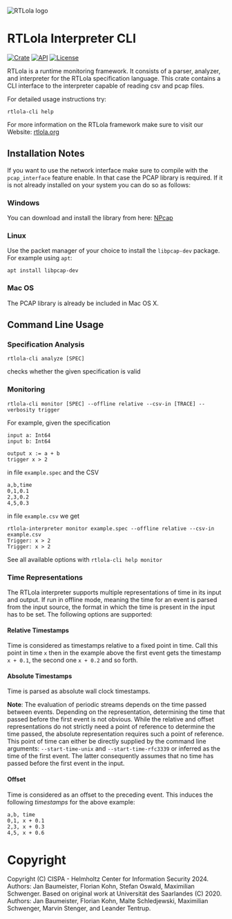 ![RTLola logo](https://pages.cispa.de/rtlola/assets/img/logos/rtlola-logo-ultrawide-blue.png)
# RTLola Interpreter CLI
[![Crate](https://img.shields.io/crates/v/rtlola-cli.svg)](https://crates.io/crates/rtlola-cli)
[![API](https://docs.rs/rtlola-cli/badge.svg)](https://docs.rs/rtlola-cli)
[![License](https://img.shields.io/crates/l/rtlola-cli)](https://crates.io/crates/rtlola-cli)

RTLola is a runtime monitoring framework.  It consists of a parser, analyzer, and interpreter for the RTLola specification language.
This crate contains a CLI interface to the interpreter capable of reading csv and pcap files.

For detailed usage instructions try:

`rtlola-cli help`

For more information on the RTLola framework make sure to visit our Website:
[rtlola.org](https://rtlola.org "RTLola")

## Installation Notes

If you want to use the network interface make sure to compile with the `pcap_interface` feature enable. In that case the  PCAP library is required. If it is not already installed on your system you can do so as follows:

### Windows

You can download and install the library from here:
[NPcap](https://nmap.org/npcap/)

### Linux

Use the packet manager of your choice to install the `libpcap-dev` package. For example using `apt`:

`apt install libpcap-dev`

### Mac OS

The PCAP library is already be included in Mac OS X.

## Command Line Usage

### Specification Analysis

```
rtlola-cli analyze [SPEC]
```

checks whether the given specification is valid

### Monitoring

```
rtlola-cli monitor [SPEC] --offline relative --csv-in [TRACE] --verbosity trigger
```

For example, given the specification

```
input a: Int64
input b: Int64

output x := a + b
trigger x > 2
```

in file `example.spec` and the CSV

```
a,b,time
0,1,0.1
2,3,0.2
4,5,0.3
```

in file `example.csv` we get

```
rtlola-interpreter monitor example.spec --offline relative --csv-in example.csv 
Trigger: x > 2
Trigger: x > 2
```


See all available options with `rtlola-cli help monitor`

### Time Representations
The RTLola interpreter supports multiple representations of time in its input and output.
If run in offline mode, meaning the time for an event is parsed from the input source, 
the format in which the time is present in the input has to be set. The following options are supported:

#### Relative Timestamps
Time is considered as timestamps relative to a fixed point in time. Call this point in time `x` then in the example above
the first event gets the timestamp `x + 0.1`, the second one `x + 0.2` and so forth.

#### Absolute Timestamps
Time is parsed as absolute wall clock timestamps.

**Note**: The evaluation of periodic streams depends on the time passed between events.
Depending on the representation, determining the time that passed before the first event is not obvious.
While the relative and offset representations do not strictly need a point of reference to determine
the time passed, the absolute representation requires such a point of reference.
This point of time can either be directly supplied by the command line arguments: `--start-time-unix` and `--start-time-rfc3339`
or inferred as the time of the first event.
The latter consequently assumes that no time has passed before the first event in the input.

#### Offset
Time is considered as an offset to the preceding event. This induces the following *timestamps* for the above example:
```
a,b, time
0,1, x + 0.1
2,3, x + 0.3
4,5, x + 0.6
```

# Copyright

Copyright (C) CISPA - Helmholtz Center for Information Security 2024.  Authors: Jan Baumeister, Florian Kohn, Stefan Oswald, Maximilian Schwenger.
Based on original work at Universität des Saarlandes (C) 2020.  Authors: Jan Baumeister, Florian Kohn, Malte Schledjewski, Maximilian Schwenger, Marvin Stenger, and Leander Tentrup.
